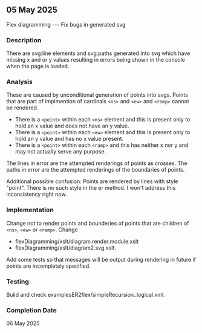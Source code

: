 
## 05 May 2025
Flex diagramming --- Fix bugs in generated svg

### Description
There are svg:line elements and svg:paths generated into svg which have missing x and or y values resulting in errors being shown in the console when the page is loaded.

### Analysis
These are caused by unconditional generation of points into svgs. Points that are part of implmention of cardinals `<ns>` and `<ew>` and `<ramp>` cannot be rendered. 
+ There is a `<point>` within each `<ns>` element and this is present only to hold an x value and does not have an y value. 
+  There is a `<point>` within each `<ew>` element and this is  present only to hold an y value and has no x value present. 
+ There is a `<point>` within each `<ramp>` and this has neither x nor y and may not actually serve any purpose.

The lines in error are the attempted renderings of  points as crosses.
The paths in error  are the attempted renderings of the boundaries of points. 

Additional possible confusion: Points are rendered by lines with style "point". 
There is no such style in the er method. I won't address this inconsistency right now.

### Implementation
Change not to render points and bounderies of points that are children of `<ns>`, `<ew>` or `<ramp>`.
Change 
+ flexDiagramming/xslt/diagram.render.module.xslt 
+ flexDiagramming/xslt/diagram2.svg.xslt.

Add some tests so that messages will be output during rendering in future if points are incompletely specified.

### Testing

Build and check examplesER2flex/simpleRecursion..logical.xml.

### Completion Date 
06 May 2025

